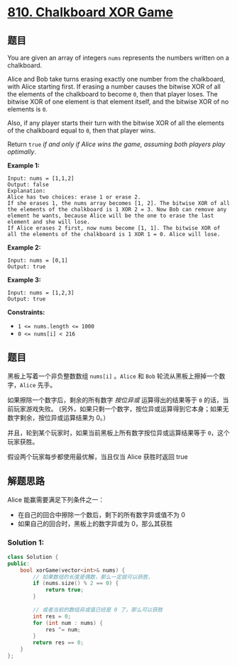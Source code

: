 # [810. Chalkboard XOR Game](https://leetcode.com/problems/chalkboard-xor-game/)

## 题目

You are given an array of integers `nums` represents the numbers written on a chalkboard.

Alice and Bob take turns erasing exactly one number from the  chalkboard, with Alice starting first. If erasing a number causes the  bitwise XOR of all the elements of the chalkboard to become `0`, then that player loses. The bitwise XOR of one element is that element itself, and the bitwise XOR of no elements is `0`.

Also, if any player starts their turn with the bitwise XOR of all the elements of the chalkboard equal to `0`, then that player wins.

Return `true` *if and only if Alice wins the game, assuming both players play optimally*.

 

**Example 1:**

```
Input: nums = [1,1,2]
Output: false
Explanation: 
Alice has two choices: erase 1 or erase 2. 
If she erases 1, the nums array becomes [1, 2]. The bitwise XOR of all the elements of the chalkboard is 1 XOR 2 = 3. Now Bob can remove any element he wants, because Alice will be the one to erase the last element and she will lose. 
If Alice erases 2 first, now nums become [1, 1]. The bitwise XOR of all the elements of the chalkboard is 1 XOR 1 = 0. Alice will lose.
```

**Example 2:**

```
Input: nums = [0,1]
Output: true
```

**Example 3:**

```
Input: nums = [1,2,3]
Output: true
```

 

**Constraints:**

- `1 <= nums.length <= 1000`
- `0 <= nums[i] < 216`

## 题目

黑板上写着一个非负整数数组 `nums[i]` 。`Alice` 和 `Bob` 轮流从黑板上擦掉一个数字，`Alice` 先手。

如果擦除一个数字后，剩余的所有数字 *按位异或* 运算得出的结果等于 `0` 的话，当前玩家游戏失败。 (另外，如果只剩一个数字，按位异或运算得到它本身；如果无数字剩余，按位异或运算结果为 0。）

并且，轮到某个玩家时，如果当前黑板上所有数字按位异或运算结果等于 `0`，这个玩家获胜。

假设两个玩家每步都使用最优解，当且仅当 Alice 获胜时返回 true

## 解题思路

Alice 能赢需要满足下列条件之一：

- 在自己的回合中擦除一个数后，剩下的所有数字异或值不为 0
- 如果自己的回合时，黑板上的数字异或为 0，那么其获胜



### Solution 1:


````c++
class Solution {
public:
    bool xorGame(vector<int>& nums) {
        // 如果数组的长度是偶数，那么一定就可以获胜，
        if (nums.size() % 2 == 0) {
            return true;
        }
        
        // 或者当前的数组异或值已经是 0 了，那么可以获胜
        int res = 0;
        for (int num : nums) {
            res ^= num;
        }
        return res == 0;
    }
};
````
